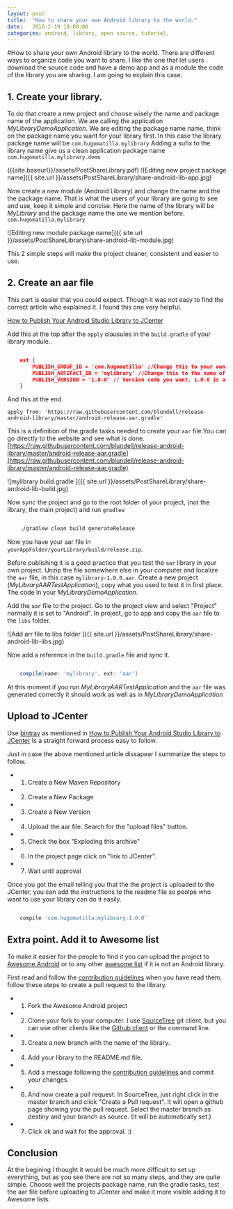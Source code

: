 ```yaml
---
layout: post
title:  "How to share your own Android library to the world."
date:   2016-2-19 19:00:00
categories: android, library, open source, tutorial,
---
```

#How to share your own Android library to the world.
There are different ways to organize code you want to share. I like the one that let users download the source code and have a demo app and as a module the code of the library you are sharing. I am going to explain this case.

## 1. Create your library.
To do that create a new project and choose wisely the name and package name of the application. We are calling the application _MyLibraryDemoApplication_. We are editing the package name name, think on the package name you want for your library first. In this case  the library package name will be `com.hugomatilla.mylibrary` Adding a sufix to the library name give us a clean application package name `com.hugomatilla.mylibrary.demo`

({{site.baseurl}}/assets/PostShareLibrary.pdf)
![Editing new project package name]({{ site.url }}/assets/PostShareLibrary/share-android-lib-app.jpg)

Now create a new module (Android Library) and change the name and the the package name. That is what  the users of your library are going to see and use, keep it simple and concise. Here the name of the library will be _MyLibrary_ and the package name the one we mention before. `com.hugomatilla.mylibrary`

![Editing new module package name]({{ site.url }}/assets/PostShareLibrary/share-android-lib-module.jpg)

This 2 simple steps will make the project cleaner, consistent and easier to use.
## 2. Create an aar file
This part is easier that you could expect. Though it was not easy to find the correct article who explained it. I found this one very helpful.

[How to Publish Your Android Studio Library to JCenter](https://medium.com/@tigr/how-to-publish-your-android-studio-library-to-jcenter-5384172c4739#.3ns67nux4)

Add this at the top after the `apply` clausules in the `build.gradle` of your library module..

```json

	ext {
	    PUBLISH_GROUP_ID = 'com.hugomatilla' //Change this to your own domain
	    PUBLISH_ARTIFACT_ID = 'mylibrary' //Change this to the name of your library
	    PUBLISH_VERSION = '1.0.0' // Version code you want. 1.0.0 is a good start
	}
```


And  this at the end.

`apply from: 'https://raw.githubusercontent.com/blundell/release-android-library/master/android-release-aar.gradle'`

This is  a definition of the gradle tasks needed to create your `aar`  file.You can go directly to the website and see what is done. [https://raw.githubusercontent.com/blundell/release-android-library/master/android-release-aar.gradle](https://raw.githubusercontent.com/blundell/release-android-library/master/android-release-aar.gradle) 

![mylibrary build.gradle ]({{ site.url }}/assets/PostShareLibrary/share-android-lib-build.jpg)

Now _sync_ the project and go to the root folder of your project, (not the library, the main project) and run `gradlew`

```bash

	./gradlew clean build generateRelease
```

Now you have your aar file in `yourAppFolder/yourLibrary/build/release.zip`. 

Before publishing it is a good practice that you test the `aar` library in your own project.
Unzip the file somewhere else in your computer and localize the `aar` file, in this case `mylibrary-1.0.0.aar`.
Create a new project (_MyLibraryAARTestApplication_), copy what you used to test it in first place. The code in your _MyLibraryDemoApplication_.

Add the `aar` file  to the project.
Go to the project view and select "Project" normally it is set to "Android". In project, go to app and copy the `aar` file to the `libs` folder.

![Add arr file to libs folder ]({{ site.url }}/assets/PostShareLibrary/share-android-lib-libs.jpg)

Now add a reference in the `build.gradle` file and _sync_ it.

```gradle

	compile(name: 'mylibrary', ext: 'aar')
```
 At this moment if you run _MyLibraryAARTestApplication_ and the `aar` file was generated correctly it should work as well as in _MyLibraryDemoApplication_

## Upload to JCenter

Use [bintray](https://bintray.com) as mentioned in [How to Publish Your Android Studio Library to JCenter](https://medium.com/@tigr/how-to-publish-your-android-studio-library-to-jcenter-5384172c4739#.3ns67nux4)
Is a straight forward process easy to follow.

Just in case the above mentioned article dissapear I summarize the steps to follow. 

* 1. Create a New Maven Repository
* 2. Create a New Package
* 3. Create a New Version
* 4. Upload the aar file. Search for the "upload files" button.
* 5. Check the box "Exploding this archive"
* 6. In the project page click on "link to JCenter".
* 7. Wait until approval  


Once you got the email telling you that the the project is uploaded to the JCenter, you can add the instructions to the readme file so peolpe who want to use your library can do it easily.

```gradle

	compile 'com.hugomatilla:mylibrary:1.0.0'
```

## Extra point. Add it to Awesome list

To make it easier for the people to find it you can upload the project to [Awesome Android](https://github.com/JStumpp/awesome-android) or to any other [awesome list](https://github.com/sindresorhus/awesome)  if it is not an Android library.

First read and follow the [contribution guidelines](https://github.com/JStumpp/awesome-android/blob/master/contributing.md) when you have read them, follow these steps to create a pull request to the library.

* 1. Fork the Awesome Android project 
* 2. Clone your fork  to your computer. I use [SourceTree](https://www.sourcetreeapp.com/) git client, but you can use other clients like the [Github client](https://desktop.github.com/) or the command line. 
* 3. Create a new branch with the name of the library.
* 4. Add your library to the README.md file.
* 5. Add a message following the [contribution guidelines](https://github.com/JStumpp/awesome-android/blob/master/contributing.md) and commit your changes.
* 6. And now create a pull request. In SourceTree, just right click in the master branch and click "Create a Pull request". It will open a github page showing you the pull request. Select the master branch as destiny and your branch as source. (It will be automatically set.)
* 7. Click ok and wait for the approval. :)

## Conclusion
At the begining I thought it would be much more difficult to set up everything, but as you see there are not so many steps, and they are quite simple. Choose well the projects package name, run the gradle tasks, test the aar file before uploading to JCenter and make it more visible adding it to Awesome lists.  




